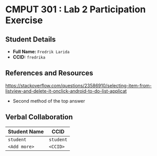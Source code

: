 # CMPUT 301 : Lab 2 Participation Exercise

## Student Details

- **Full Name:** `Fredrik Larida`
- **CCID:** `fredrika`

## References and Resources

https://stackoverflow.com/questions/23586910/selecting-item-from-listview-and-delete-it-onclick-android-to-do-list-applicat
   - Second method of the top answer

## Verbal Collaboration

| Student Name | CCID      |
| ------------ | --------- |
| `student`    | `student` |
| `<Add more>` | `<CCID>`  |
